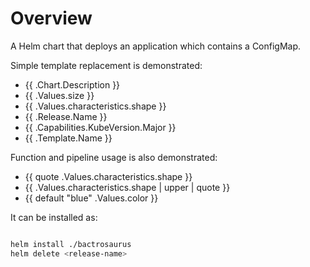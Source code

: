 # Overview

A Helm chart that deploys an application which contains a ConfigMap.

Simple template replacement is demonstrated:
* {{ .Chart.Description }}
* {{ .Values.size }}
* {{ .Values.characteristics.shape }}
* {{ .Release.Name }}
* {{ .Capabilities.KubeVersion.Major }}
* {{ .Template.Name }}

Function and pipeline usage is also demonstrated:

* {{ quote .Values.characteristics.shape }}
* {{ .Values.characteristics.shape | upper | quote }}
* {{ default "blue" .Values.color }}


It can be installed as:

````bash

helm install ./bactrosaurus
helm delete <release-name>

````